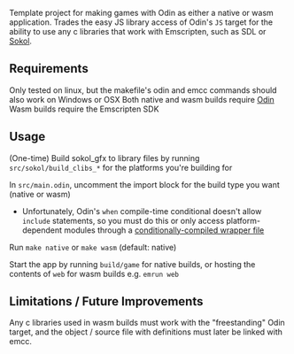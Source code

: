 Template project for making games with Odin as either a native or wasm application. Trades the easy JS library access of Odin's `JS` target for the ability to use any c libraries that work with Emscripten, such as SDL or [Sokol](https://github.com/floooh/sokol).

## Requirements
Only tested on linux, but the makefile's odin and emcc commands should also work on Windows or OSX
Both native and wasm builds require [Odin](https://odin-lang.org/)
Wasm builds require the Emscripten SDK

## Usage
(One-time) Build sokol_gfx to library files by running `src/sokol/build_clibs_*` for the platforms you're building for

In `src/main.odin`, uncomment the import block for the build type you want (native or wasm)
- Unfortunately, Odin's `when` compile-time conditional doesn't allow `include` statements, so you must do this or only access platform-dependent modules through a [conditionally-compiled wrapper file](https://odin-lang.org/docs/overview/#file-suffixes)

Run `make native` or `make wasm` (default: native)

Start the app by running `build/game` for native builds, or hosting the contents of `web` for wasm builds e.g. `emrun web`

## Limitations / Future Improvements
Any c libraries used in wasm builds must work with the "freestanding" Odin target, and the object / source file with definitions must later be linked with emcc.
